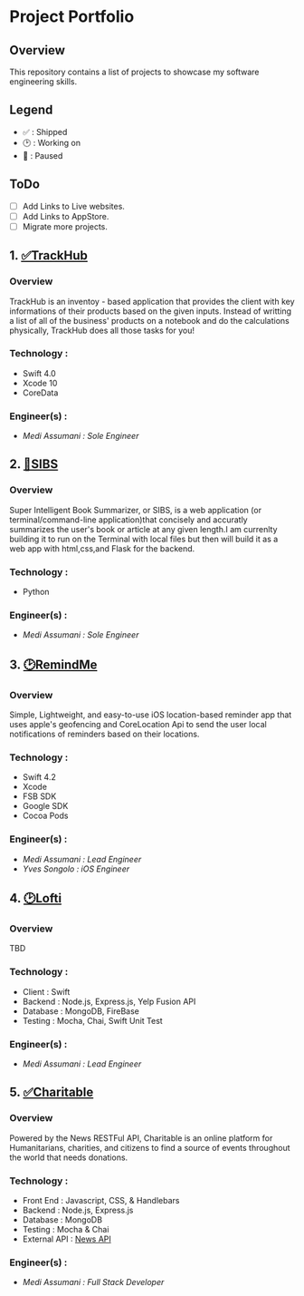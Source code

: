 # Project Portfolio

## Overview
This repository contains a list of projects to showcase my software engineering skills.

## Legend 

* ✅ : Shipped
* 🕑 : Working on
* 🚩 : Paused 

## ToDo
- [ ] Add Links to Live websites.
- [ ] Add Links to AppStore.
- [ ] Migrate more projects.

## 1. <a href = "https://github.com/MediBoss/TrackHub" >✅TrackHub</a> 

### Overview
TrackHub is an inventoy - based application that provides the client with key informations of their products based on the given inputs. Instead of writting a list of all of the business' products on a notebook and do the calculations physically, TrackHub does all those tasks for you!

### Technology : 

* Swift 4.0
* Xcode 10
* CoreData

### Engineer(s) :

* <i>Medi Assumani : Sole Engineer</i>

## 2. <a href = "https://github.com/MediBoss/SIBS" >🚩SIBS</a> 

### Overview
Super Intelligent Book Summarizer, or SIBS, is a web application (or terminal/command-line application)that concisely and accuratly summarizes the user's book or article at any given length.I am currenlty building it to run on the Terminal with local files but then will build it as a web app with html,css,and Flask for the backend.

### Technology : 

* Python

### Engineer(s) :

* <i>Medi Assumani : Sole Engineer</i>


## 3. <a href = "https://github.com/yveslym/remindMe" >🕑RemindMe</a> 

### Overview

Simple, Lightweight, and easy-to-use iOS location-based reminder app that uses apple's geofencing and CoreLocation Api to send the user local notifications of reminders based on their locations.

### Technology : 
* Swift 4.2 
* Xcode
* FSB SDK
* Google SDK
* Cocoa Pods

### Engineer(s) :

* <i>Medi Assumani : Lead Engineer</i>
* <i>Yves Songolo : iOS Engineer</i>


## 4. <a href = "https://github.com/MediBoss/Lofti" >🕑Lofti</a> 

### Overview

TBD


### Technology : 

* Client : Swift
* Backend : Node.js, Express.js, Yelp Fusion API
* Database : MongoDB, FireBase
* Testing : Mocha, Chai, Swift Unit Test

### Engineer(s) :

* <i>Medi Assumani : Lead Engineer</i>


## 5. <a href = "https://github.com/MediBoss/Charitable" >✅Charitable</a> 

### Overview

Powered by the News RESTFul API, Charitable is an online platform for Humanitarians, charities, and citizens to find a source of events throughout the world that needs donations.


### Technology : 

* Front End : Javascript, CSS, & Handlebars
* Backend : Node.js, Express.js
* Database : MongoDB
* Testing : Mocha & Chai
* External API : <a href = "https://newsapi.org/" >News API</a> 

### Engineer(s) :

* <i>Medi Assumani : Full Stack Developer</i>

